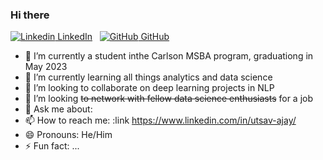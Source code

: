 ### Hi there 


[![Linkedin](https://i.stack.imgur.com/gVE0j.png) LinkedIn](https://www.linkedin.com/in/utsav-ajay/)
&nbsp;
[![GitHub](https://i.stack.imgur.com/tskMh.png) GitHub](https://github.com/utsavajay/utsavajay)



- 🔭 I’m currently a student inthe Carlson MSBA program, graduationg in May 2023 
- 🌱 I’m currently learning all things analytics and data science
- 👯 I’m looking to collaborate on deep learning projects in NLP
- 🤔 I’m looking ~~to network with fellow data science enthusiasts~~ for a job
- 💬 Ask me about: 
- 📫 How to reach me: :link https://www.linkedin.com/in/utsav-ajay/
- 😄 Pronouns: He/Him
- ⚡ Fun fact: ...

